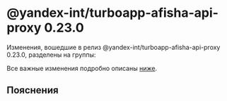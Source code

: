 # @yandex-int/turboapp-afisha-api-proxy 0.23.0

<!-- ЧЕЛОВЕЧЕСКОЕ ВСТУПЛЕНИЕ -->

Изменения, вошедшие в релиз @yandex-int/turboapp-afisha-api-proxy 0.23.0, разделены на группы:

Все важные изменения подробно описаны [ниже](#Пояснения).

## Пояснения

